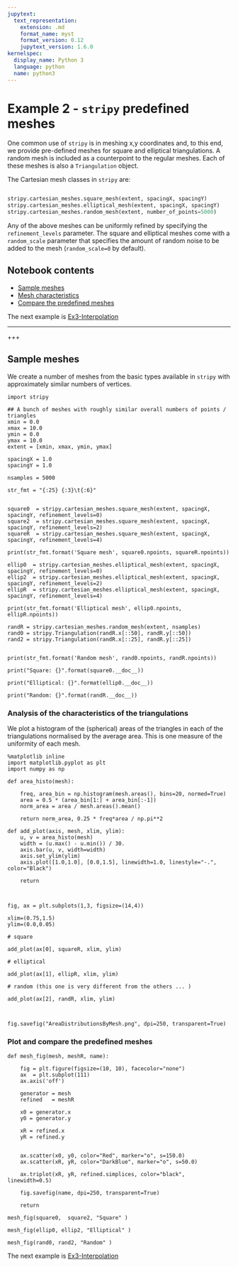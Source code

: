 ```yaml
---
jupytext:
  text_representation:
    extension: .md
    format_name: myst
    format_version: 0.12
    jupytext_version: 1.6.0
kernelspec:
  display_name: Python 3
  language: python
  name: python3
---
```


# Example 2 - `stripy` predefined meshes

One common use of `stripy` is in meshing x,y coordinates and, to this end, we provide pre-defined meshes for square and elliptical triangulations. A random mesh is included as a counterpoint to the regular meshes. Each of these meshes is also a `Triangulation` object.

The Cartesian mesh classes in `stripy` are:

```python

stripy.cartesian_meshes.square_mesh(extent, spacingX, spacingY)
stripy.cartesian_meshes.elliptical_mesh(extent, spacingX, spacingY)
stripy.cartesian_meshes.random_mesh(extent, number_of_points=5000)
``` 

Any of the above meshes can be uniformly refined by specifying the `refinement_levels` parameter. The square and elliptical meshes come with a `random_scale` parameter that specifies the amount of random noise to be added to the mesh (`random_scale=0` by default).

## Notebook contents

   - [Sample meshes](#Sample-meshes)
   - [Mesh characteristics](#Analysis-of-the-characteristics-of-the-triangulations)
   - [Compare the predefined meshes](#Plot-and-compare-the-predefined-meshes)

The next example is [Ex3-Interpolation](./Ex3-Interpolation.ipynb)

---

+++

## Sample meshes

We create a number of meshes from the basic types available in `stripy` with approximately similar numbers of vertices.  

```{code-cell} ipython3
import stripy

## A bunch of meshes with roughly similar overall numbers of points / triangles
xmin = 0.0
xmax = 10.0
ymin = 0.0
ymax = 10.0
extent = [xmin, xmax, ymin, ymax]

spacingX = 1.0
spacingY = 1.0

nsamples = 5000

str_fmt = "{:25} {:3}\t{:6}"


square0  = stripy.cartesian_meshes.square_mesh(extent, spacingX, spacingY, refinement_levels=0)
square2  = stripy.cartesian_meshes.square_mesh(extent, spacingX, spacingY, refinement_levels=2)
squareR  = stripy.cartesian_meshes.square_mesh(extent, spacingX, spacingY, refinement_levels=4)

print(str_fmt.format('Square mesh', square0.npoints, squareR.npoints))

ellip0  = stripy.cartesian_meshes.elliptical_mesh(extent, spacingX, spacingY, refinement_levels=0)
ellip2  = stripy.cartesian_meshes.elliptical_mesh(extent, spacingX, spacingY, refinement_levels=2)
ellipR  = stripy.cartesian_meshes.elliptical_mesh(extent, spacingX, spacingY, refinement_levels=4)

print(str_fmt.format('Elliptical mesh', ellip0.npoints, ellipR.npoints))

randR = stripy.cartesian_meshes.random_mesh(extent, nsamples)
rand0 = stripy.Triangulation(randR.x[::50], randR.y[::50])
rand2 = stripy.Triangulation(randR.x[::25], randR.y[::25])


print(str_fmt.format('Random mesh', rand0.npoints, randR.npoints))
```

```{code-cell} ipython3
print("Square: {}".format(square0.__doc__))

print("Elliptical: {}".format(ellip0.__doc__))

print("Random: {}".format(randR.__doc__))
```

### Analysis of the characteristics of the triangulations

We plot a histogram of the (spherical) areas of the triangles in each of the triangulations normalised by the average area. This is one 
measure of the uniformity of each mesh.  

```{code-cell} ipython3
%matplotlib inline
import matplotlib.pyplot as plt
import numpy as np

def area_histo(mesh):
    
    freq, area_bin = np.histogram(mesh.areas(), bins=20, normed=True)
    area = 0.5 * (area_bin[1:] + area_bin[:-1])
    norm_area = area / mesh.areas().mean()
    
    return norm_area, 0.25 * freq*area / np.pi**2

def add_plot(axis, mesh, xlim, ylim):
    u, v = area_histo(mesh)
    width = (u.max() - u.min()) / 30.
    axis.bar(u, v, width=width)
    axis.set_ylim(ylim)
    axis.plot([1.0,1.0], [0.0,1.5], linewidth=1.0, linestyle="-.", color="Black")

    return



fig, ax = plt.subplots(1,3, figsize=(14,4))

xlim=(0.75,1.5)
ylim=(0.0,0.05)

# square

add_plot(ax[0], squareR, xlim, ylim)

# elliptical

add_plot(ax[1], ellipR, xlim, ylim)

# random (this one is very different from the others ... )

add_plot(ax[2], randR, xlim, ylim)



fig.savefig("AreaDistributionsByMesh.png", dpi=250, transparent=True)
```

### Plot and compare the predefined meshes 

```{code-cell} ipython3
def mesh_fig(mesh, meshR, name):

    fig = plt.figure(figsize=(10, 10), facecolor="none")
    ax  = plt.subplot(111)
    ax.axis('off')

    generator = mesh
    refined   = meshR

    x0 = generator.x
    y0 = generator.y

    xR = refined.x
    yR = refined.y
    

    ax.scatter(x0, y0, color="Red", marker="o", s=150.0)
    ax.scatter(xR, yR, color="DarkBlue", marker="o", s=50.0)
    
    ax.triplot(xR, yR, refined.simplices, color="black", linewidth=0.5)

    fig.savefig(name, dpi=250, transparent=True)
    
    return

mesh_fig(square0,  square2, "Square" )

mesh_fig(ellip0, ellip2, "Elliptical" )

mesh_fig(rand0, rand2, "Random" )
```




The next example is [Ex3-Interpolation](./Ex3-Interpolation.ipynb)
